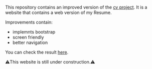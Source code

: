 This repository contains an improved version of the [cv project](https://github.com/devCharaf/CV). It is a website that contains a web version of my Resume.

Improvements contain:
- implemnts bootstrap
- screen friendly
- better navigation

You can check the result [here](https://devcharaf.github.io/Resume/). 

⚠️This website is still under construction.⚠️
